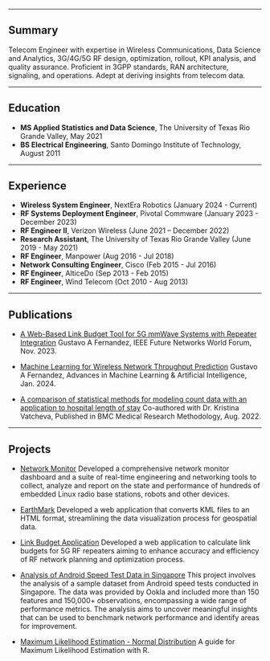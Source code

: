 

---
## Summary

Telecom Engineer with expertise in Wireless Communications, Data Science and Analytics, 3G/4G/5G RF design, optimization, rollout, KPI analysis, and quality assurance. Proficient in 3GPP standards, RAN architecture, signaling, and operations. Adept at deriving insights from telecom data.

---
## Education

- **MS Applied Statistics and Data Science**, The University of Texas Rio Grande Valley, May 2021
- **BS Electrical Engineering**, Santo Domingo Institute of Technology, August 2011

---

## Experience

- **Wireless System Engineer**, NextEra Robotics (January 2024 - Current)
- **RF Systems Deployment Engineer**, Pivotal Commware (January 2023 - December 2023)  
- **RF Engineer II**, Verizon Wireless (June 2021 – December 2022)
- **Research Assistant**, The University of Texas Rio Grande Valley (June 2019 - May 2021)
- **RF Engineer**, Manpower (Aug 2016 - Jul 2018)
- **Network Consulting Engineer**, Cisco (Feb 2015 - Jul 2016)
- **RF Engineer**, AlticeDo (Sep 2013 - Feb 2015)
- **RF Engineer**, Wind Telecom (Oct 2010 - Aug 2013)




---


## Publications

- [A Web-Based Link Budget Tool for 5G mmWave Systems with Repeater Integration](https://ieeexplore.ieee.org/abstract/document/10520341) Gustavo A Fernandez, IEEE Future Networks World Forum, Nov. 2023.
  
- [Machine Learning for Wireless Network Throughput Prediction](https://www.opastpublishers.com/open-access-articles/machine-learning-for-wireless-network-throughput-prediction.pdf) Gustavo A Fernandez, Advances in Machine Learning & Artificial Intelligence, Jan. 2024. 

- [A comparison of statistical methods for modeling count data with an application to hospital length of stay](https://link.springer.com/article/10.1186/s12874-022-01685-8) Co-authored with Dr. Kristina Vatcheva, Published in BMC Medical Research Methodology, Aug. 2022.

---

## Projects

- [Network Monitor](https://github.com/gustavofernandezlembert/Gustavo-Fernandez/blob/master/Tableau_Dashboard.jpg)
  Developed a comprehensive network monitor dashboard and a suite of real-time engineering and networking tools to collect, analyze and report on the state and performance of hundreds of embedded Linux radio base stations, robots and other devices.

- [EarthMark](https://github.com/gustavofernandezlembert/Placemarks.KML_TO_HTML)
  Developed a web application that converts KML files to an HTML format, streamlining the data visualization process for geospatial data.

- [Link Budget Application](https://nrboostlinkbudget.wn.r.appspot.com/)
  Developed a web application to calculate link budgets for 5G RF repeaters aiming to enhance accuracy and efficiency of RF network planning and optimization process.

- [Analysis of Android Speed Test Data in Singapore](https://github.com/gustavofernandezlembert/Gustavo-Fernandez/blob/master/Gustavo%20Presentation.pptx)
  This project involves the analysis of a sample dataset from Android speed tests conducted in Singapore. The data was provided by Ookla and included more than 150 features and 150,000+ observations, encompassing a wide range of performance metrics. The analysis aims to uncover meaningful insights that can be used to benchmark network performance and identify areas for improvement.

- [Maximum Likelihood Estimation - Normal Distribution](https://gustavofernandezlembert.github.io/Maximum-Likelihood/)
A guide for Maximum Likelihood Estimation with R.


